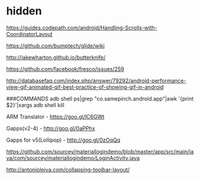 # hidden
https://guides.codepath.com/android/Handling-Scrolls-with-CoordinatorLayout

https://github.com/bumptech/glide/wiki

http://jakewharton.github.io/butterknife/


https://github.com/facebook/fresco/issues/259

http://databasefaq.com/index.php/answer/79292/android-performance-view-gif-animated-gif-best-practice-of-showing-gif-in-android


###COMMANDS
adb shell ps|grep "co.samepinch.android.app"|awk '{print $2}'|xargs adb shell kill 


ARM Translator - https://goo.gl/lC6GWt


Gapps(v2-4) - http://goo.gl/0aPPhx


Gapps for v5(Lollipop) - http://goo.gl/0zOqQq


https://github.com/sourcey/materiallogindemo/blob/master/app/src/main/java/com/sourcey/materiallogindemo/LoginActivity.java


http://antonioleiva.com/collapsing-toolbar-layout/